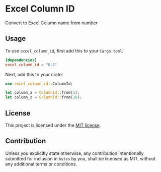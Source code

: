 # Excel Column ID

Convert to Excel Column name from number

[crates-url]: https://crates.io/crates/excel_column_id


## Usage

To use `excel_column_id`, first add this to your `Cargo.toml`:

```toml
[dependencies]
excel_column_id = "0.1"
```

Next, add this to your crate:

```rust
use excel_column_id::ColumnId;

let column_a = ColumnId::from(1);
let column_z = ColumnId::from(26);
```

## License

This project is licensed under the [MIT license](LICENSE).

## Contribution

Unless you explicitly state otherwise, any contribution intentionally submitted
for inclusion in `bytes` by you, shall be licensed as MIT, without any additional
terms or conditions.

